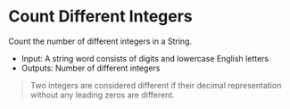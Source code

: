 # Count Different Integers

Count the number of different integers in a String.

- Input: A string word consists of digits and lowercase English letters
- Outputs: Number of different integers

> Two integers are considered different if their decimal representation without any leading zeros are different.
